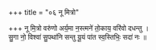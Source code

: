 +++
title = "०६ नू मित्रो"

+++
नू मि॒त्रो वरु॑णो अर्य॒मा न॒स्त्मने॑ तो॒काय॒ वरि॑वो दधन्तु ।  
सु॒गा नो॒ विश्वा॑ सु॒पथा॑नि सन्तु यू॒यं पा॑त स्व॒स्तिभिः॒ सदा॑ नः ॥